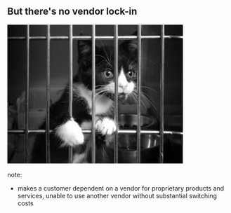 ##  But there's no vendor lock-in

![](resources/no-vendor-lock-in.jpg)

note:
- makes a customer dependent on a vendor for proprietary products and services, unable to use another vendor without substantial switching costs
